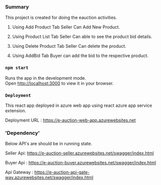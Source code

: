 ### Summary

This project is created for doing the eauction activities.

1. Using Add Product Tab Seller Can Add New Product.

2. Using Product List Tab Seller Can able to see the product bid details.

3. Using Delete Product Tab Seller Can delete the product.

4. Using AddBid Tab Buyer can add the bid to the respective product.

### `npm start`

Runs the app in the development mode.\
Open [http://localhost:3000](http://localhost:3000) to view it in your browser.

### `Deployment`

This react app deployed in azure web app using react azure app service extension.

Deployment URL : https://e-auction-web-app.azurewebsites.net

### 'Dependency'

Below API's are should be in running state.

Seller Api: https://e-auction-seller.azurewebsites.net/swagger/index.html

Buyer Api : https://e-auction-buyer.azurewebsites.net/swagger/index.html

Api Gateway : https://e-auction-api-gate-way.azurewebsites.net/swagger/index.html


